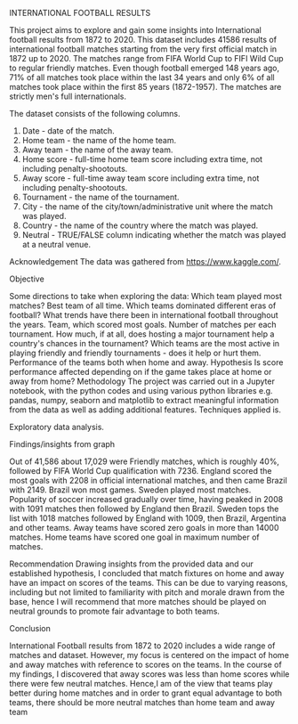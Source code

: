 

INTERNATIONAL FOOTBALL RESULTS

This project aims to explore and gain some insights into International football results from 1872 to 2020.
This dataset includes 41586 results of international football matches starting from the very first official match in 1872 up to 2020. The matches range from FIFA World Cup to FIFI Wild Cup to regular friendly matches. Even though football emerged 148 years ago, 71% of all matches took place within the last 34 years and only 6% of all matches took place within the first 85 years (1872-1957).
The matches are strictly men's full internationals.

The dataset consists of the following columns.

1) Date - date of the match.
2) Home team - the name of the home team.
3) Away team - the name of the away team.
4) Home score - full-time home team score including extra time, not including penalty-shootouts.
5) Away score - full-time away team score including extra time, not including penalty-shootouts.
6) Tournament - the name of the tournament.
7) City - the name of the city/town/administrative unit where the match was played.
8) Country - the name of the country where the match was played.
9) Neutral - TRUE/FALSE column indicating whether the match was played at a neutral venue.

Acknowledgement
The data was gathered from https://www.kaggle.com/.

Objective

Some directions to take when exploring the data:
Which team played most matches?
Best team of all time.
Which teams dominated different eras of football?
What trends have there been in international football throughout the years.
Team, which scored most goals.
Number of matches per each tournament.
How much, if at all, does hosting a major tournament help a country's chances in the tournament?
Which teams are the most active in playing friendly and friendly tournaments - does it help or hurt them.
Performance of the teams both when home and away.
Hypothesis 
Is score performance affected depending on if the game takes place at home or away from home?
Methodology
The project was carried out in a Jupyter notebook, with the python codes and using various python libraries e.g. pandas, numpy, seaborn and matplotlib to extract meaningful information from the data as well as adding additional features. Techniques applied is.

Exploratory data analysis.

Findings/insights from graph

Out of 41,586 about 17,029 were Friendly matches, which is roughly 40%, followed by FIFA World Cup qualification with 7236.
England scored the most goals with 2208 in official international matches, and then came Brazil with 2149.
Brazil won most games.
Sweden played most matches. 
Popularity of soccer increased gradually over time, having peaked in 2008 with 1091 matches then followed by England then Brazil.
Sweden tops the list with 1018 matches followed by England with 1009, then Brazil, Argentina and other teams.
Away teams have scored zero goals in more than 14000 matches.	Home teams have scored one goal in maximum number of matches.

Recommendation
Drawing insights from the provided data and our established hypothesis, I concluded that match fixtures on home and away have an impact on scores of the teams. This can be due to varying reasons, including but not limited to familiarity with pitch and morale drawn from the base, hence I will recommend that more matches should be played on neutral grounds to promote fair advantage to both teams.

Conclusion

International Football results from 1872 to 2020 includes a wide range of matches and dataset. However, my focus is centered on the impact of home and away matches with reference to scores on the teams. In the course of my findings, I discovered that away scores was less than home scores while there were few neutral matches. Hence,I am of the view that teams play better during home matches and in order to grant equal advantage to both teams, there should be more neutral matches than home team and away team
